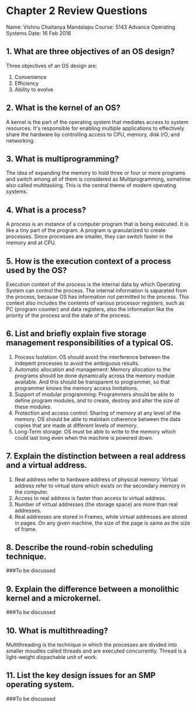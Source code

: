 # Chapter 2 Review Questions
Name: Vishnu Chaitanya Mandalapu
Course: 5143 Advance Operating Systems
Date: 16 Feb 2016

## 1. What are three objectives of an OS design?

Three objectives of an OS design are:
  1. Convenience
  2. Efficiency
  3. Ability to evolve


## 2. What is the kernel of an OS?

A kernel is the part of the operating system that mediates access to system resources. It's responsible for enabling multiple applications to effectively share the hardware by controlling access to CPU, memory, disk I/O, and networking. 

## 3. What is multiprogramming?

The idea of expanding the memory to hold three or four or more programs and switch among all of them is considered as Multiprogramming, sometime also called multitasking. This is the central theme of modern operating systems.

## 4. What is a process?

A process is an instance of a computer program that is being executed. It is like a tiny part of the program. A program is granularized to create processes. Since processes are smaller, they can switch faster in the memory and at CPU.

## 5. How is the execution context of a process used by the OS?

Execution context of the process is the internal data by which Operating System can control the process. The internal information is saparated from the process, because OS has information not permitted to the process. This context also includes the contents of various processor registers, such as PC \(program counter\) and data registers, also the information like the priority of the process and the state of the process. 

## 6. List and briefly explain five storage management responsibilities of a typical OS.

1. Process Isolation: OS should avoid the interference between the indepent processes to avoid the ambiguous results.
2. Automatic allocation and management: Memory allocation to the programs should be done dynamically across the memory module available. And this should be transparent to programmer, so that programmer knows the memory access limitations.
3. Support of modular programming: Programmers should be able to define program modules, and to create, destroy and alter the size of these modules.
4. Protection and access control: Sharing of memory at any level of the memory. OS should be able to maintain coherence between the data copies that are made at different levels of memory.
5. Long-Term storage: OS must be able to write to the memory which could last long even when the machine is powered down.

## 7. Explain the distinction between a real address and a virtual address.

1. Real address refer to hardware address of physical memory.
   Virtual address refer to virtual store which exists on the secondary memory in the computer.
2. Access to real address is faster than access to virtual address.
3. Number of virtual addresses \(the storage space\) are more than real addresses.
4. Real addresses are stored in Frames, while virtual addresses are stored in pages. On any given machine, the size of the page is same as the size of frame.

## 8. Describe the round-robin scheduling technique.

###To be discussed

## 9. Explain the difference between a monolithic kernel and a microkernel.

###To be discussed

## 10. What is multithreading?

Multithreading is the technique in which the processes are divided into smaller moudles called threads and are executed concurrently. Thread is a light-weight dispachable unit of work.

## 11. List the key design issues for an SMP operating system.

###To be discussed
